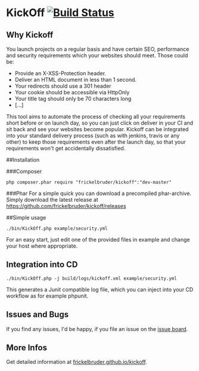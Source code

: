 # KickOff [![Build Status](https://travis-ci.org/frickelbruder/kickoff.svg?branch=master)](https://travis-ci.org/frickelbruder/kickoff)

## Why Kickoff
You launch projects on a regular basis and have certain SEO, performance and security requirements which your websites should meet.
Those could be:
- Provide an X-XSS-Protection header.
- Deliver an HTML document in less than 1 second.
- Your redirects should use a 301 header
- Your cookie should be accessible via HttpOnly
- Your title tag should only be 70 characters long
- [...]

This tool aims to automate the process of checking all your requirements short before or on launch day, so you can just click on deliver in your CI and sit back and see your websites become popular.
Kickoff can be integrated into your standard delivery process (such as with jenkins, travis or any other) to keep those requirements even after the launch day, so that your requirements won't get accidentally dissatisfied.

##Installation

###Composer
```
php composer.phar require "frickelbruder/kickoff":"dev-master"
```

###Phar
For a simple quick you can download a precompiled phar-archive. 
Simply download the latest release at https://github.com/frickelbruder/kickoff/releases

##Simple usage
```
./bin/KickOff.php example/security.yml
```
For an easy start, just edit one of the provided files in example and change your host where appropriate.

## Integration into CD
```
./bin/KickOff.php -j build/logs/kickoff.xml example/security.yml
```
This generates a Junit compatible log file, which you can inject into your CD workflow as for example phpunit.

## Issues and Bugs
If you find any issues, I'd be happy, if you file an issue on the [issue board](https://github.com/frickelbruder/kickoff/issues/new).

## More Infos
Get detailed information at [frickelbruder.github.io/kickoff](http://frickelbruder.github.io/kickoff/).